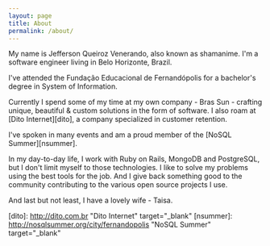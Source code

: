 ```yaml
---
layout: page
title: About
permalink: /about/
---
```


My name is Jefferson Queiroz Venerando, also known as shamanime. I'm a software engineer living in Belo Horizonte, Brazil.

I've attended the Fundação Educacional de Fernandópolis for a bachelor's degree in System of Information.

Currently I spend some of my time at my own company - Bras Sun - crafting unique, beautiful & custom solutions in the form of software. I also roam at [Dito Internet][dito], a company specialized in customer retention.

I've spoken in many events and am a proud member of the [NoSQL Summer][nsummer].

In my day-to-day life, I work with Ruby on Rails, MongoDB and PostgreSQL, but I don't limit myself to those technologies. I like to solve my problems using the best tools for the job. And I give back something good to the community contributing to the various open source projects I use.


And last but not least, I have a lovely wife - Taisa.

[dito]: http://dito.com.br "Dito Internet" target="_blank"
[nsummer]: http://nosqlsummer.org/city/fernandopolis "NoSQL Summer" target="_blank"
